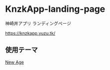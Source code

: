 # KnzkApp-landing-page
神崎丼アプリ ランディングページ

https://knzkapp.yuzu.tk/

## 使用テーマ
[New Age](https://github.com/BlackrockDigital/startbootstrap-new-age)
